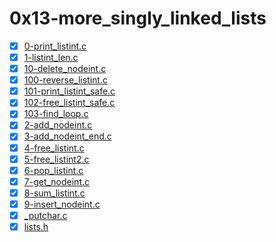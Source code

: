 # 0x13-more_singly_linked_lists

- [x] [0-print_listint.c](0-print_listint.c)
- [x] [1-listint_len.c](1-listint_len.c)
- [x] [10-delete_nodeint.c](10-delete_nodeint.c)
- [x] [100-reverse_listint.c](100-reverse_listint.c)
- [x] [101-print_listint_safe.c](101-print_listint_safe.c)
- [x] [102-free_listint_safe.c](102-free_listint_safe.c)
- [x] [103-find_loop.c](103-find_loop.c)
- [x] [2-add_nodeint.c](2-add_nodeint.c)
- [x] [3-add_nodeint_end.c](3-add_nodeint_end.c)
- [x] [4-free_listint.c](4-free_listint.c)
- [x] [5-free_listint2.c](5-free_listint2.c)
- [x] [6-pop_listint.c](6-pop_listint.c)
- [x] [7-get_nodeint.c](7-get_nodeint.c)
- [x] [8-sum_listint.c](8-sum_listint.c)
- [x] [9-insert_nodeint.c](9-insert_nodeint.c)
- [x] [_putchar.c](_putchar.c)
- [x] [lists.h](lists.h)
